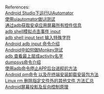 
 
References:
<br/>
[Android Studio下运行UiAutomator](https://www.cnblogs.com/biang/p/6266222.html)
<br/>
[使用uiautomator做UI测试](http://blog.chengyunfeng.com/?p=504#ixzz5AwbJ8Bvu)
<br/>
[通过adb获取安卓应用屏幕所有控件信息](http://blog.csdn.net/hyhdcl/article/details/53340421)
<br/>
[adb shell模拟点击事件 input](http://blog.csdn.net/u014510302/article/details/50720729)
<br/>
[adb shell input text 输入特殊字符](https://www.cnblogs.com/avonecho/p/3939160.html)
<br/>
[Android adb input 命令介绍](https://blog.csdn.net/soslinken/article/details/49587497)
<br/>
[Android中如何做Monkey测试](http://blog.csdn.net/javaandroid730/article/details/53312555)
<br/>
[adb 查看最上层成activity名字](http://blog.csdn.net/mldxs/article/details/38751773)
<br/>
[dumpsys命令介绍](https://www.cnblogs.com/JianXu/p/5376642.html)
<br/>
[使用adb命令停止APP后台进程的方法](https://blog.csdn.net/ztguang/article/details/52020357)
<br/>
[Android pm命令 以及在终端安装卸载安装包方法](https://blog.csdn.net/wys7250578/article/details/17955051)
<br/>
[Linux rm 删除指定文件外的其他文件 方法汇总](http://blog.sina.com.cn/s/blog_70ffb5c501011rrk.html)
<br/>
[Android屏幕投影及反向控制原理](https://www.jianshu.com/p/279682621a01)
